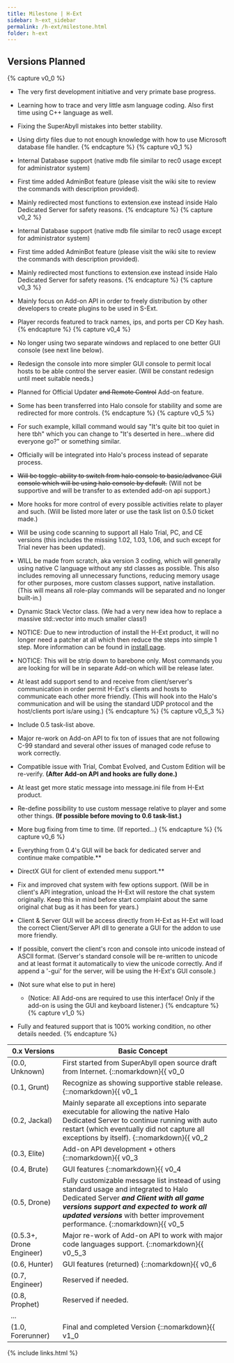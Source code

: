 ```yaml
---
title: Milestone | H-Ext
sidebar: h-ext_sidebar
permalink: /h-ext/milestone.html
folder: h-ext
---
```


## Versions Planned

{% capture v0_0 %}
* The very first development initiative and very primate base progress.
* Learning how to trace and very little asm language coding. Also first time using C++ language as well.
* Fixing the SuperAbyll  mistakes into better stability.
* Using dirty files due to not enough knowledge with how to use Microsoft database file handler.
{% endcapture %}
{% capture v0_1 %}
* Internal Database support (native mdb file similar to rec0 usage except for administrator system)
* First time added AdminBot feature (please visit the wiki site to review the commands with description provided).
* Mainly redirected most functions to extension.exe instead inside Halo Dedicated Server for safety reasons.
{% endcapture %}
{% capture v0_2 %}
* Internal Database support (native mdb file similar to rec0 usage except for administrator system)
* First time added AdminBot feature (please visit the wiki site to review the commands with description provided).
* Mainly redirected most functions to extension.exe instead inside Halo Dedicated Server for safety reasons.
{% endcapture %}
{% capture v0_3 %}
* Mainly focus on Add-on API in order to freely distribution by other developers to create plugins to be used in S-Ext.
* Player records featured to track names, ips, and ports per CD Key hash.
{% endcapture %}
{% capture v0_4 %}
* No longer using two separate windows and replaced to one better GUI console (see next line below). 
* Redesign the console into more simpler GUI console to permit local hosts to be able control the server easier. (Will be constant redesign until meet suitable needs.)
* Planned for Official Updater ~~and Remote Control~~ Add-on feature.
* Some has been transferred into Halo console for stability and some are redirected for more controls.
{% endcapture %}
{% capture v0_5 %}
* For such example, killall command would say "It's quite bit too quiet in here tbh" which you can change to "It's deserted in here...where did everyone go?" or something similar.
* Officially will be integrated into Halo's process instead of separate process.
* ~~Will be toggle-ability to switch from halo console to basic/advance GUI console which will be using halo console by default.~~ (Will not be supportive and will be transfer to as extended add-on api support.)
* More hooks for more control of every possible activities relate to player and such. (Will be listed more later or use the task list on 0.5.0 ticket made.)
* Will be using code scanning to support all Halo Trial, PC, and CE versions (this includes the missing 1.02, 1.03, 1.06, and such except for Trial never has been updated).
* WILL be made from scratch, aka version 3 coding, which will generally using native C language without any std classes as possible. This also includes removing all unnecessary functions, reducing memory usage for other purposes, more custom classes support, native installation. (This will means all role-play commands will be separated and no longer built-in.)
* Dynamic Stack Vector class. (We had a very new idea how to replace a massive std::vector into much smaller class!) 
* NOTICE: Due to new introduction of install the H-Ext product, it will no longer need a patcher at all which then reduce the steps into simple 1 step. More information can be found in [install page](/h-ext/install.html).
* NOTICE: This will be strip down to barebone only. Most commands you are looking for will be in separate Add-on which will be release later.
* At least add support send to and receive from client/server's communication in order permit H-Ext's clients and hosts to communicate each other more friendly. (This will hook into the Halo's communication and will be using the standard UDP protocol and the host/clients port is/are using.)
{% endcapture %}
{% capture v0_5_3 %}
* Include 0.5 task-list above.
* Major re-work on Add-on API to fix ton of issues that are not following C-99 standard and several other issues of managed code refuse to work correctly.
* Compatible issue with Trial, Combat Evolved, and Custom Edition will be re-verify. **(After Add-on API and hooks are fully done.)**
* At least get more static message into message.ini file from H-Ext product.
* Re-define possibility to use custom message relative to player and some other things. **(If possible before moving to 0.6 task-list.)**
* More bug fixing from time to time. (If reported...)
{% endcapture %}
{% capture v0_6 %}
* Everything from 0.4's GUI will be back for dedicated server and continue make compatible.**
* DirectX GUI for client of extended menu support.**
* Fix and improved chat system with few options support. (Will be in client's API integration, unload the H-Ext will restore the chat system originally. Keep this in mind before start complaint about the same original chat bug as it has been for years.)
* Client & Server GUI will be access directly from H-Ext as H-Ext will load the correct Client/Server API dll to generate a GUI for the addon to use more friendly.
* If possible, convert the client's rcon and console into unicode instead of ASCII format. (Server's standard console will be re-written to unicode and at least format it automatically to view the unicode correctly. And if append a '-gui' for the server, will be using the H-Ext's GUI console.)
* (Not sure what else to put in here)

  * (Notice: All Add-ons are required to use this interface! Only if the add-on is using the GUI and keyboard listener.)
{% endcapture %}
{% capture v1_0 %}
* Fully and featured support that is 100% working condition, no other details needed.
{% endcapture %}

| 0.x Versions | Basic Concept |
| --- | --- |
| (0.0, Unknown) | First started from SuperAbyll open source draft from Internet. {::nomarkdown}{{ v0_0 | markdownify | strip_newlines }}{:/} |
| (0.1, Grunt) | Recognize as showing supportive stable release. {::nomarkdown}{{ v0_1 | markdownify | strip_newlines }}{:/} |
| (0.2, Jackal) | Mainly separate all exceptions into separate executable for allowing the native Halo Dedicated Server to continue running with auto restart (which eventually did not capture all exceptions by itself). {::nomarkdown}{{ v0_2 | markdownify | strip_newlines }}{:/} |
| (0.3, Elite) | Add-on API development + others {::nomarkdown}{{ v0_3 | markdownify | strip_newlines }}{:/} |
| (0.4, Brute) | GUI features {::nomarkdown}{{ v0_4 | markdownify | strip_newlines }}{:/} |
| (0.5, Drone) | Fully customizable message list instead of using standard usage and integrated to Halo Dedicated Server ***and Client with all game versions support and expected to work all updated versions*** with better improvement performance. {::nomarkdown}{{ v0_5 | markdownify | strip_newlines }}{:/} |
| (0.5.3+, Drone Engineer) | Major re-work of Add-on API to work with major code languages support. {::nomarkdown}{{ v0_5_3 | markdownify | strip_newlines }}{:/} |
| (0.6, Hunter) | GUI features (returned) {::nomarkdown}{{ v0_6 | markdownify | strip_newlines }}{:/} |
| (0.7, Engineer) | Reserved if needed. |
| (0.8, Prophet) | Reserved if needed. |
| ... | |
| (1.0, Forerunner) | Final and completed Version {::nomarkdown}{{ v1_0 | markdownify | strip_newlines }}{:/} |

{% include links.html %}
